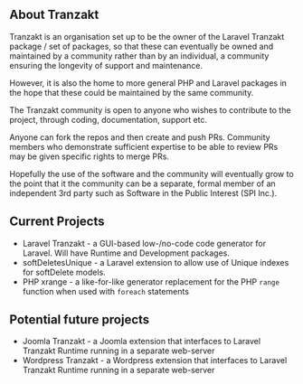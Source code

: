 ## About Tranzakt

Tranzakt is an organisation set up to be the owner of the Laravel Tranzakt package / set of packages, 
so that these can eventually be owned and maintained by a community rather than by an individual,
a community ensuring the longevity of support and maintenance.

However, it is also the home to more general PHP and Laravel packages in the hope that these could
be maintained by the same community.

The Tranzakt community is open to anyone who wishes to contribute to the project,
through coding, documentation, support etc.

Anyone can fork the repos and then create and push PRs. 
Community members who demonstrate sufficient expertise to be able to review
PRs may be given specific rights to merge PRs.

Hopefully the use of the software and the community will eventually grow to the point that
it the community can be a separate, formal member of an independent 3rd party 
such as Software in the Public Interest (SPI Inc.).

## Current Projects

* Laravel Tranzakt - a GUI-based low-/no-code code generator for Laravel. Will have Runtime and Development packages.
* softDeletesUnique - a Laravel extension to allow use of Unique indexes for softDelete models.
* PHP xrange - a like-for-like generator replacement for the PHP `range` function when used with `foreach` statements

## Potential future projects

* Joomla Tranzakt - a Joomla extension that interfaces to Laravel Tranzakt Runtime running in a separate web-server
* Wordpress Tranzakt - a Wordpress extension that interfaces to Laravel Tranzakt Runtime running in a separate web-server
